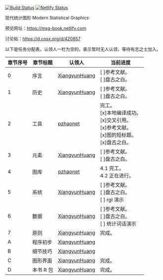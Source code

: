 [![Build Status](https://travis-ci.com/XiangyunHuang/MSG-Book.svg?branch=master)](https://travis-ci.com/XiangyunHuang/MSG-Book) [![Netlify Status](https://api.netlify.com/api/v1/badges/bb36db58-2a81-4e96-8397-5f9384138185/deploy-status)](https://app.netlify.com/sites/nostalgic-boyd-830eb6/deploys)


现代统计图形 Modern Statistical Graphics

预览网址：<https://msg-book.netlify.com>

讨论帖：<https://d.cosx.org/d/420857>

以下是任务分配表。认领人一栏为空的，表示暂时无人认领，等待有志之士加入。

| 章节序号  | 章节标题  | 认领人                                            | 当前进度  |
| -------- | --------- | ------------------------------------------------- | ------ |
| 0        | 序言      | [XiangyunHuang](https://github.com/XiangyunHuang) |[ ]参考文献。<br>[ ]盘古之白。  |
| 1        | 历史      | [XiangyunHuang](https://github.com/XiangyunHuang) |[ ]参考文献。<br>[ ]盘古之白。  |
| 2        | 工具      | [pzhaonet](https://github.com/pzhaonet)           | 完工。<br> [x]本地编译成功。<br>[x]交叉引用。<br>[x]参考文献。<br>[x]图的短标题。<br>[x]盘古之白。|
| 3        | 元素      | [XiangyunHuang](https://github.com/XiangyunHuang) |[ ]参考文献。<br>[ ]盘古之白。 |
| 4        | 图库      | [pzhaonet](https://github.com/pzhaonet)           | 4.1 完工。 <br> 4.2 正在进行。|
| 5        | 系统      | [XiangyunHuang](https://github.com/XiangyunHuang) |[ ]参考文献。<br>[ ]盘古之白。<br> [ ] rgl 演示 |
| 6        | 数据      | [XiangyunHuang](https://github.com/XiangyunHuang) |[ ]参考文献。<br>[ ]盘古之白。<br> [ ] 统计词话演示 |
| 7        | 原则      | [XiangyunHuang](https://github.com/XiangyunHuang) |完成。 |
| A        | 程序初步  | [XiangyunHuang](https://github.com/XiangyunHuang) |  |
| B        | 细节技巧  | [XiangyunHuang](https://github.com/XiangyunHuang) |  |
| C        | 图形界面  | [XiangyunHuang](https://github.com/XiangyunHuang) |完成。  |
| D        | 本书 R 包 | [XiangyunHuang](https://github.com/XiangyunHuang) |完成。  |
